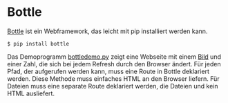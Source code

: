 # Bottle

[Bottle](https://bottlepy.org) ist ein Webframework, das leicht mit pip
installiert werden kann.

    $ pip install bottle

Das Demoprogramm [bottledemo.py](bottledemo.py) zeigt eine Webseite mit einem
[Bild](ball.gif) und einer Zahl, die sich bei jedem Refresh durch den Browser
ändert. Für
jeden Pfad, der aufgerufen werden kann, muss eine Route in Bottle deklariert
werden. Diese Methode muss einfaches HTML an den Browser liefern. Für Dateien
muss eine separate Route deklariert werden, die Dateien und kein HTML
ausliefert.
